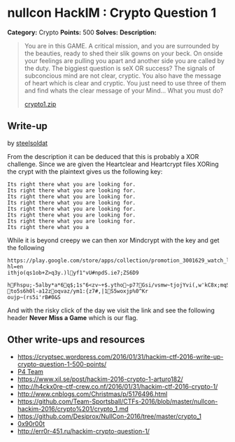 # nullcon HackIM : Crypto Question 1

**Category:** Crypto
**Points:** 500
**Solves:**
**Description:**

> You are in this GAME. A critical mission, and you are surrounded by the beauties, ready to shed their slik gowns on your beck. On onside your feelings are pulling you apart and another side you are called by the duty. The biggiest question is seX OR success? The signals of subconcious mind are not clear, cryptic. You also have the message of heart which is clear and cryptic. You just need to use three of them and find whats the clear message of your Mind... What you must do?
>
>
> [crypto1.zip](./crypto1.zip)


## Write-up

by [steelsoldat](https://github.com/steelsoldat)

From the description it can be deduced that this is probably a XOR challenge. Since we are given the Heartclear and Heartcrypt files XORing the crypt with the plaintext gives us the following key:

```
Its right there what you are looking for.
Its right there what you are looking for.
Its right there what you are looking for.
Its right there what you are looking for.
Its right there what you are looking for.
Its right there what you are looking for.
Its right there what you are looking for.
Its right there what you a
```

While it is beyond creepy we can then xor Mindcrypt with the key and get the following

```
https://play.google.com/store/apps/collection/promotion_3001629_watch_live_games?hl=en
ithjo(qs1ob+Z>q3y.)lyf1"vU#npdS.ie7;ZS6D9
                                         hFhspu;-5alby*a*6q$;1s"6<zv~+$.ytho~p7?Gsi/vsmw~tjojYvi(,w'kC8x;mqS"b9l[|!
to5s6h0l-a12zoqvaz/ym1:{z7#,|1S5woxjp%0^Kr
oujp~(rs5i'rB#0&S
```

And with the risky click of the day we visit the link and see the following header **Never Miss a Game** which is our flag.

## Other write-ups and resources

* <https://cryptsec.wordpress.com/2016/01/31/hackim-ctf-2016-write-up-crypto-question-1-500-points/>
* [P4 Team](https://github.com/p4-team/ctf/tree/master/2016-01-29-nullcon/crypto_1#eng-version)
* <https://www.xil.se/post/hackim-2016-crypto-1-arturo182/>
* <http://h4ckx0re-ctf-crew.co.nf/2016/01/31/hackim-ctf-2016-crypto-1/>
* <http://www.cnblogs.com/Christmas/p/5176496.html>
* <https://github.com/Team-Sportsball/CTFs-2016/blob/master/nullcon-hackim-2016/crypto%201/crypto_1.md>
* <https://github.com/Desiprox/NullCon-2016/tree/master/crypto_1>
* [0x90r00t](https://0x90r00t.com/2016/02/03/hackim-2016crypto-500-crypto-question-1-write-up/)
* <http://err0r-451.ru/hackim-crypto-question-1/>
